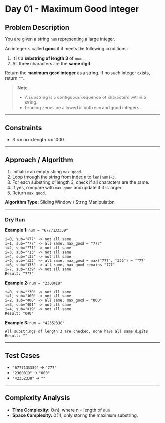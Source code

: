 # Day 01 - Maximum Good Integer

## Problem Description
You are given a string `num` representing a large integer.  

An integer is called **good** if it meets the following conditions:  
1. It is a **substring of length 3** of `num`.  
2. All three characters are the **same digit**.  

Return the **maximum good integer** as a string. If no such integer exists, return `""`.  

> **Note:**  
> - A substring is a contiguous sequence of characters within a string.  
> - Leading zeros are allowed in both `num` and good integers.  

---

## Constraints
- 3 <= num.length <= 1000

---

## Approach / Algorithm
1. Initialize an empty string `max_good`.  
2. Loop through the string from index `0` to `len(num)-3`.  
3. For each substring of length 3, check if all characters are the same.  
4. If yes, compare with `max_good` and update if it is larger.  
5. Return `max_good`.

**Algorithm Type:** Sliding Window / String Manipulation  

---

### Dry Run

**Example 1:** `num = "6777133339"`
```text
i=0, sub="677" -> not all same
i=1, sub="777" -> all same, max_good = "777"
i=2, sub="771" -> not all same
i=3, sub="713" -> not all same
i=4, sub="133" -> not all same
i=5, sub="333" -> all same, max_good = max("777", "333") = "777"
i=6, sub="333" -> all same, max_good remains "777"
i=7, sub="339" -> not all same
Result: "777"
```


**Example 2:** `num = "2300019"`  
```
i=0, sub="230" -> not all same
i=1, sub="300" -> not all same
i=2, sub="000" -> all same, max_good = "000"
i=3, sub="001" -> not all same
i=4, sub="019" -> not all same
Result: "000"
```
**Example 3:** `num = "42352338"`  
```
All substrings of length 3 are checked, none have all same digits
Result: ""
```


---

## Test Cases
- `"6777133339"` → `"777"`  
- `"2300019"` → `"000"`  
- `"42352338"` → `""`  

---

## Complexity Analysis
- **Time Complexity:** O(n), where n = length of `num`.  
- **Space Complexity:** O(1), only storing the maximum substring.
